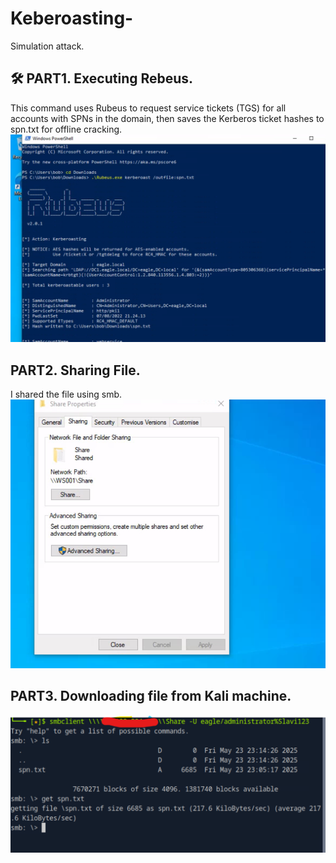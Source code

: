 # Keberoasting-
Simulation attack. 

## 🛠 PART1. Executing Rebeus. 
This command uses Rubeus to request service tickets (TGS) for all accounts with SPNs in the domain, then saves the Kerberos ticket hashes to spn.txt for offline cracking.
![Rebeus](Kerberoasting-PART1.png) 
## PART2. Sharing File. 
I shared the file using smb. 
![File-Share](PART2.SHRING-SPN.TXT.WITHLINUXMACHINE.png)
## PART3. Downloading file from Kali machine. 
![File-Get](PART3downloading-SPN.TXT-FROMKALI.png)


